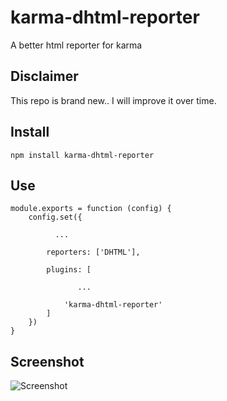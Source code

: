 # karma-dhtml-reporter
A better html reporter for karma

## Disclaimer
This repo is brand new.. I will improve it over time.

## Install

    npm install karma-dhtml-reporter

## Use
    module.exports = function (config) {
        config.set({

              ...

            reporters: ['DHTML'],

            plugins: [

                   ...

                'karma-dhtml-reporter'
            ]
        })
    }

## Screenshot
![Screenshot](http://ibin.co/1pokkqMPY3Ua)